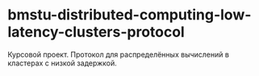 # bmstu-distributed-computing-low-latency-clusters-protocol
Курсовой проект. Протокол для распределённых вычислений в кластерах с низкой задержкой.
